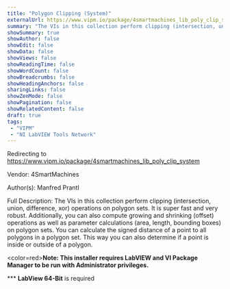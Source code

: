 ```yaml
---
title: "Polygon Clipping (System)"
externalUrl: https://www.vipm.io/package/4smartmachines_lib_poly_clip_system
summary: "The VIs in this collection perform clipping (intersection, union, difference, xor) operations on polygon sets."
showSummary: true
showAuthor: false
showEdit: false
showData: false
showViews: false
showReadingTime: false
showWordCount: false
showBreadcrumbs: false
showHeadingAnchors: false
sharingLinks: false
showZenMode: false
showPagination: false
showRelatedContent: false
draft: true
tags:
 - "VIPM"
 - "NI LabVIEW Tools Network"
---
```


Redirecting to https://www.vipm.io/package/4smartmachines_lib_poly_clip_system

Vendor: 4SmartMachines

Author(s): Manfred Prantl
 
Full Description:
The VIs in this collection perform clipping (intersection, union, difference, xor) operations on polygon sets. It is super fast and very robust. Additionally, you can also compute growing and shrinking (offset) operations as well as parameter calculations (area, length, bounding boxes) on polygon sets.
You can calculate the signed distance of a point to all polygons in a polygon set. This way you can also determine if a point is inside or outside of a polygon.

<color=red>**Note: This installer requires LabVIEW and VI Package Manager to be run with Administrator privileges.**</color> 

*** **LabView 64-Bit** is required